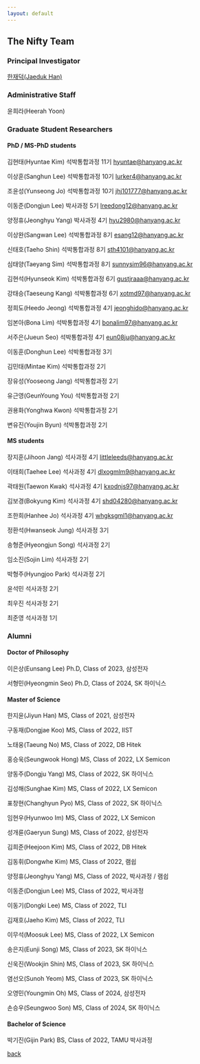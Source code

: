 ```yaml
---
layout: default
---
```


## The Nifty Team

### Principal Investigator
[한재덕(Jaeduk Han)](./people/1_jaedukhan.html)


### Administrative Staff

윤희라(Heerah Yoon)


### Graduate Student Researchers

#### PhD / MS-PhD students

김현태(Hyuntae Kim) 석박통합과정 11기 hyuntae@hanyang.ac.kr

이상훈(Sanghun Lee) 석박통합과정 10기 lurker4@hanyang.ac.kr

조윤성(Yunseong Jo) 석박통합과정 10기 jhj101777@hanyang.ac.kr

이동준(Dongjun Lee) 박사과정 5기 lreedong12@hanyang.ac.kr

양정휴(Jeonghyu Yang) 박사과정 4기 hyu2980@hanyang.ac.kr

이상완(Sangwan Lee) 석박통합과정 8기 esang12@hanyang.ac.kr

신태호(Taeho Shin) 석박통합과정 8기 sth4101@hanyang.ac.kr

심태양(Taeyang Sim) 석박통합과정 8기 sunnysim96@hanyang.ac.kr

김현석(Hyunseok Kim) 석박통합과정 6기 gustjraaa@hanyang.ac.kr

강태승(Taeseung Kang) 석박통합과정 6기 xotmd97@hanyang.ac.kr

정희도(Heedo Jeong) 석박통합과정 4기 jeonghido@hanyang.ac.kr

임본아(Bona Lim) 석박통합과정 4기 bonalim97@hanyang.ac.kr

서주은(Jueun Seo) 석박통합과정 4기 eun08ju@hanyang.ac.kr

이동훈(Donghun Lee) 석박통합과정 3기

김민태(Mintae Kim) 석박통합과정 2기

장유성(Yooseong Jang) 석박통합과정 2기

유근영(GeunYoung You) 석박통합과정 2기

권용화(Yonghwa Kwon) 석박통합과정 2기

변유진(Youjin Byun) 석박통합과정 2기

#### MS students

장지훈(Jihoon Jang) 석사과정 4기 littleleeds@hanyang.ac.kr

이태희(Taehee Lee) 석사과정 4기 dlxogmlm9@hanyang.ac.kr

곽태원(Taewon Kwak) 석사과정 4기 kxodnjs97@hanyang.ac.kr

김보경(Bokyung Kim) 석사과정 4기 shd04280@hanyang.ac.kr

조한희(Hanhee Jo) 석사과정 4기 whgksgml1@hanyang.ac.kr

정환석(Hwanseok Jung) 석사과정 3기

송형준(Hyeongjun Song) 석사과정 2기

임소진(Sojin Lim) 석사과정 2기

박형주(Hyungjoo Park) 석사과정 2기

윤석민 석사과정 2기

최우진 석사과정 2기

최준영 석사과정 1기

### Alumni

#### Doctor of Philosophy

이은상(Eunsang Lee) Ph.D, Class of 2023, 삼성전자

서형민(Hyeongmin Seo) Ph.D, Class of 2024, SK 하이닉스

#### Master of Science

한지윤(Jiyun Han) MS, Class of 2021, 삼성전자

구동재(Dongjae Koo) MS, Class of 2022, IIST

노태웅(Taeung No) MS, Class of 2022, DB Hitek

홍승욱(Seungwook Hong) MS, Class of 2022, LX Semicon

양동주(Dongju Yang) MS, Class of 2022, SK 하이닉스

김성해(Sunghae Kim) MS, Class of 2022, LX Semicon

표창현(Changhyun Pyo) MS, Class of 2022, SK 하이닉스

임현우(Hyunwoo Im) MS, Class of 2022, LX Semicon

성개륜(Gaeryun Sung) MS, Class of 2022, 삼성전자

김희준(Heejoon Kim) MS, Class of 2022, DB Hitek

김동휘(Dongwhe Kim) MS, Class of 2022, 램쉽

양정휴(Jeonghyu Yang) MS, Class of 2022, 박사과정 / 램쉽

이동준(Dongjun Lee) MS, Class of 2022, 박사과정

이동기(Dongki Lee) MS, Class of 2022, TLI

김재호(Jaeho Kim) MS, Class of 2022, TLI

이무석(Moosuk Lee) MS, Class of 2022, LX Semicon

송은지(Eunji Song) MS, Class of 2023, SK 하이닉스

신욱진(Wookjin Shin) MS, Class of 2023, SK 하이닉스

염선오(Sunoh Yeom) MS, Class of 2023, SK 하이닉스

오영민(Youngmin Oh) MS, Class of 2024, 삼성전자

손승우(Seungwoo Son) MS, Class of 2024, SK 하이닉스

#### Bachelor of Science

박기진(Gijin Park) BS, Class of 2022, TAMU 박사과정

[back](./)
